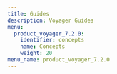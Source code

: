 ```yaml
---
title: Guides
description: Voyager Guides
menu:
  product_voyager_7.2.0:
    identifier: concepts
    name: Concepts
    weight: 20
menu_name: product_voyager_7.2.0
---
```


